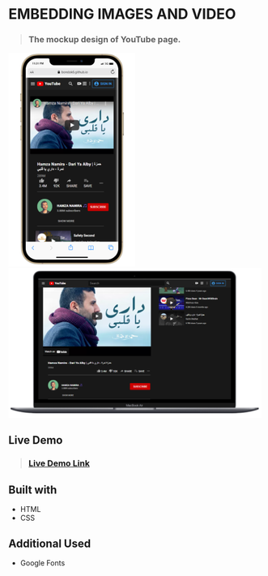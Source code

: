 # EMBEDDING IMAGES AND VIDEO


> ### The mockup design of YouTube page.

<img src="./imgs/mobile-preview.PNG" width="250"/>  <img src="./imgs/laptop-preview.PNG" width="500"/>

<!-- ![image preview](imgs/mobile-preview.PNG) 
![image preview](imgs/laptop-preview.PNG) -->

## Live Demo

> ### [Live Demo Link](https://bondok6.github.io/odin-youtube/)


## Built with

- HTML
- CSS

## Additional Used

- Google Fonts
